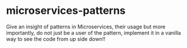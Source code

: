 # microservices-patterns
Give an insight of patterns in Microservices, their usage but more importantly, do not just be a user of the pattern, implement it in a vanilla way to see the code from up side down!!
